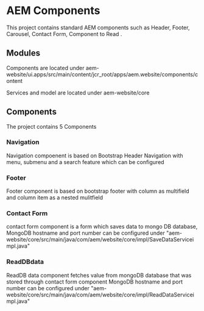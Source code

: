# AEM Components

This project contains standard AEM components such as Header, Footer, Carousel, Contact Form, Component to Read .

## Modules

Components are located under aem-website/ui.apps/src/main/content/jcr_root/apps/aem.website/components/content

Services and model are located under aem-website/core

##  Components

The project contains 5 Components 

### Navigation
Navigation compoenent is based on Bootstrap Header  Navigation with menu, submenu and a search feature which can be configured

### Footer
Footer component is based on bootstrap footer with column as  multifield and column item as a nested mulitfield 

### Contact Form
contact form component is a form which saves data to mongo DB database, MongoDB hostname and port number can be configured under "aem-website/core/src/main/java/com/aem/website/core/impl/SaveDataServiceimpl.java"

### ReadDBdata 
ReadDB data component fetches value from mongoDB database that was stored through contact form component MongoDB hostname and port number can be configured under "aem-website/core/src/main/java/com/aem/website/core/impl/ReadDataServiceimpl.java"
